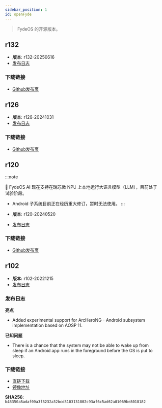 ```yaml
---
sidebar_position: 1
id: openFyde
---
```

> FydeOS 的开源版本。

## r132
- **版本:** r132-20250616
- [发布日志](https://github.com/openFyde/overlay-fydetab_duo-openfyde/releases/tag/r132)

### 下载链接

- [Github发布页](https://github.com/openFyde/overlay-fydetab_duo-openfyde/releases/tag/r132)


## r126
- **版本:** r126-20241031
- [发布日志](https://github.com/openFyde/overlay-fydetab_duo-openfyde/releases/tag/r126)

### 下载链接

- [Github发布页](https://github.com/openFyde/overlay-fydetab_duo-openfyde/releases/tag/r126)

## r120 
:::note

🤖 FydeOS AI 现在支持在瑞芯微 NPU 上本地运行大语言模型（LLM），目前处于试验阶段。

- Android 子系统目前正在经历重大修订，暂时无法使用。
:::

- **版本:** r120-20240520
- [发布日志](https://github.com/openFyde/overlay-fydetab_duo-openfyde/releases/tag/r120)

### 下载链接

- [Github发布页](https://github.com/openFyde/overlay-fydetab_duo-openfyde/releases/tag/r120)



## r102
- **版本:** r102-20221215
- [发布日志](https://fydeos.io/release/15.1-SP3/fydetab_duo-fydeos)

### 发布日志

**亮点**
- Added experimental support for ArcHeroNG - Android subsystem implementation based on AOSP 11.

**已知问题**
- There is a chance that the system may not be able to wake up from sleep if an Android app runs in the foreground before the OS is put to sleep.

### 下载链接

- [直链下载](https://download.fydeos.io/fydetabduo/fydetab_duo-openfyde-r102-update-20221215.img.xz)
- [镜像地址](https://fydeos-my.sharepoint.cn/:u:/g/personal/fyde_fydeos_partner_onmschina_cn/EV5ZY0Tg5TNDmH_jlgH-z8QBLNn73rB3Tq0VgI0x4iDtRg?e=wDH99p)

**SHA256**: `b48350a8adaf00a3f3232a32bcd3103131802c93af6c5ad62a01069be8018182`

